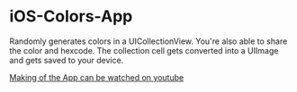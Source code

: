 # iOS-Colors-App
Randomly generates colors in a UICollectionView. You're also able to share the color and hexcode. The collection cell gets converted
into a UIImage and gets saved to your device. 

[Making of the App can be watched on youtube](https://www.youtube.com/playlist?list=PLdBkQ9pwDIyG5SO4PKves4ZIMkxdQye_Y)

